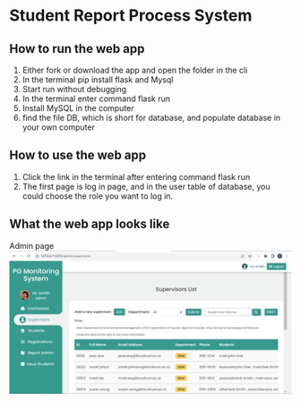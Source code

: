 # Student Report Process System

## How to run the web app
1.	Either fork or download the app and open the folder in the cli
2.	In the terminal pip install flask and Mysql
3.	Start run without debugging 
4.	In the terminal enter command flask run
5.  Install MySQL in the computer
6.  find the file DB, which is short for database, and populate database in your own computer

## How to use the web app
1.	Click the link in the terminal after entering command flask run
2.	The first page is log in page, and in the user table of database, you could choose the role you want to log in.  

## What the web app looks like
Admin page
![Admin Page](https://github.com/wanjun3211/StudentFormProcess/blob/main/admin%20page.PNG)
